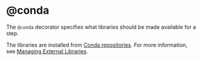 # @conda

The `@conda` decorator specifies what libraries should be made available for a step.

The libraries are installed from [Conda repositories](https://anaconda.org/). For more information, see [Managing External Libraries](/metaflow/dependencies).

<!-- WARNING: THIS FILE WAS AUTOGENERATED! DO NOT EDIT! Instead, edit the notebook w/the location & name as this file. -->


<DocSection type="decorator" name="conda" module="metaflow" show_import="True" heading_level="3" link="https://github.com/Netflix/metaflow/tree/master/metaflow/plugins/conda/conda_step_decorator.py#L38">
<SigArgSection>
<SigArg name="..." />
</SigArgSection>
<Description summary="Specifies the Conda environment for the step." extended_summary="Information in this decorator will augment any\nattributes set in the `@conda_base` flow-level decorator. Hence\nyou can use `@conda_base` to set common libraries required by all\nsteps and use `@conda` to specify step-specific additions." />
<ParamSection name="Parameters">
	<Parameter name="libraries" type="Dict" desc="Libraries to use for this flow. The key is the name of the package\nand the value is the version to use (Default: {})." />
	<Parameter name="python" type="string" desc="Version of Python to use, e.g. '3.7.4'\n(Default: None, i.e. the current Python version)." />
	<Parameter name="disabled" type="bool" desc="If set to True, disables Conda (Default: False)." />
</ParamSection>
</DocSection>

